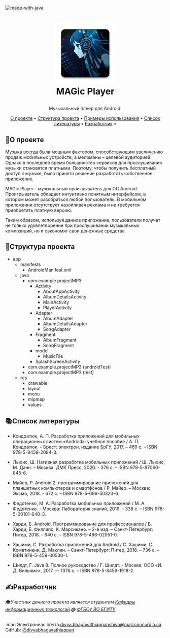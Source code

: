 ![made-with-java](https://img.shields.io/badge/Made%20with-Java-brightgreen)
<br />
<h1>
<p align="center">
 <img src="https://github.com/MAGistR-bit/MAGic-Player/blob/master/app/src/main/res/mipmap-xxxhdpi/ic_launcher.png" width="192" height="192">
  <br>MAGic Player
</h1>
 <p align="center">
 Музыкальный плеер для Android.
 <br />
 </p>
</p>
<p align="center">
 <a href="#о-проекте">О проекте</a> •
 <a href="#структура-проекта">Структура проекта</a> •
 <a href="#examples">Примеры использования</a> •
 <a href="#список-литературы">Список литературы</a> •
 <a href="#разработчик">Разработчик</a> •
</p> 

<p align="center">
<!-- Добавить GIF-анимацию -->
</p> 

## 📝О проекте
Музыка всегда была мощным фактором, способствующим увеличению продаж мобильных устройств, а меломаны – целевой аудиторией. 
Однако в последнее время большинство сервисов для прослушивания музыки становятся платными. Поэтому, чтобы получить бесплатный доступ к музыке, было принято решение разработать собственное приложение. <br/>

MAGic Player - музыкальный проигрыватель для ОС Android. Проигрыватель обладает интуитивно понятным интерфейсом, в котором может разобраться любой пользователь. В мобильном приложении отсутствует назойливая реклама и не требуется приобретать платную версию. <br/> 

Таким образом, используя данное приложение, пользователи получат не только удовлетворение при прослушивании музыкальных композиций, но и сэкономят свои денежные средства.

## 🌵Структура проекта
- app
    - manifests
        - AndroidManifest.xml
    - java
        - com.example.projectMP3
            - Activity
                - AboutAppActivity
                - AlbumDetailsActivity
                - MainActivity
                - PlayerActivity
            - Adapter
                - AlbumAdapter
                - AlbumDetailsAdapter
                - SongAdapter
            - Fragment
                - AlbumFragment
                - SongFragment
            - model
                - MusicFile
            - SplashScreenActivity
         - com.example.projectMP3 (androidTest)
         - com.example.projectMP3 (test)
     - res
         - drawable
         - layout
         - menu
         - mipmap
         - values
         
## 📚Список литературы
<ul>
 <li>
 <p>Кондратюк, А. П. Разработка приложений для мобильных операционных систем «Android»: учебное пособие / А. П. Кондратюк. – Брест: электрон. издание БрГУ, 2017. – 469 с. – ISBN 978-5-8459-2084-3.
 </p>
 </li>
  <li>
 <p>Льюис, Ш. Нативная разработка мобильных приложений / Ш. Льюис, М. Данн. – Москва: ДМК Пресс, 2020. - 376 с. – ISBN 978-5-97060-845-6.
 </p>
 </li>
 <li>
 <p>Майер, Р. Android 2: программирование приложений для планшетных компьютеров и смартфонов / Р. Майер. – Москва: Эксмо, 2018. - 672 с. – ISBN 978-5-699-50323-0.
 </p>
 </li>
 <li>
 <p>Федотенко, М. А. Разработка мобильных приложений / М. А. Федотенко. - Москва: Лаборатория знаний, 2019. - 338 с. – ISBN 978-5-00101-640-3.
 </p>
 </li>
 <li>
 <p>
 Харди, Б. Android. Программирование для профессионалов / Б. Харди, Б. Филлипс, К. Марсикано. – 2-е изд. – Санкт-Петербург: Питер, 2018. - 640 с. – ISBN 978-5-496-02051-0.
 </p>
 </li>
 <li>
 <p>Хашими, С. Разработка приложений для Android / С. Хашими, С. Коматинени, Д. Маклин. – Санкт-Петербург: Питер, 2018. – 736 с. – ISBN 978-5-459-00530-1.
    </p>
  </li>
  <li>
    <p>Шилдт, Г. Java 8. Полное руководство / Г. Шилдт. - Москва: ООО «И. Д. Вильямс», 2017. — 1376 с. – ISBN 978-5-8459-1918-2.
 </p>
 </li>
</ul>

## ✍️Разработчик
<p>
 🎓<i>Участник данного проекта является студентом <a href="http://bgitu.ru/universitet/instituty/inzhenerno-ekonomicheskiy-institut/kafedra-informatsionnykh-tekhnologiy/index.php?sphrase_id=41341">Кафедры информационных технологий</a> <b>@</b> <a href="https://www.concordia.ca /"> ФГБОУ ВО БГИТУ</a></i> <br> <br>
  
  :man
  Электронная почта:divya.bhagavathiappanshiva@mail.concordia.ca </a> <br>
  GitHub: <a href="https://github.com/divyabhagavathiappan ">@divyabhagavathiappan</a> <br>
</p>




